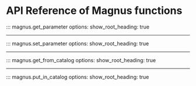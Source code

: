 # API Reference of Magnus functions


::: magnus.get_parameter
    options:
        show_root_heading: true

---

::: magnus.set_parameter
    options:
        show_root_heading: true

---

::: magnus.get_from_catalog
    options:
        show_root_heading: true

---

::: magnus.put_in_catalog
    options:
        show_root_heading: true

